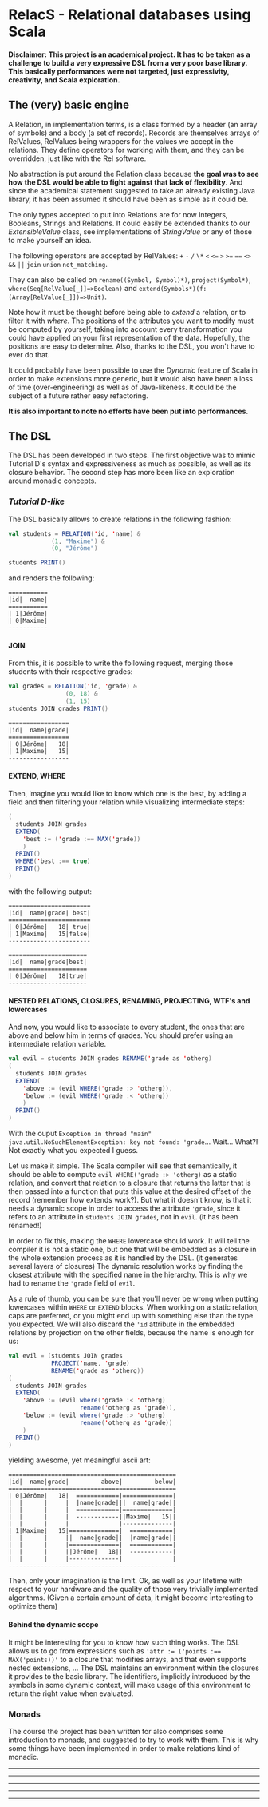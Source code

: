 # RelacS - Relational databases using Scala

#### Disclaimer: This project is an academical project. It has to be taken as a challenge to build a very expressive DSL from a very poor base library. This basically performances were not targeted, just expressivity, creativity, and Scala exploration.

## The (very) basic engine

A Relation, in implementation terms, is a class formed by a header (an array of symbols) and a body (a set of records). Records are themselves arrays of RelValues, RelValues being wrappers for the values we accept in the relations. They define operators for working with them, and they can be overridden, just like with the Rel software.

No abstraction is put around the Relation class because **the goal was to see how the DSL would be able to fight against that lack of flexibility**. And since the academical statement suggested to take an already existing Java library, it has been assumed it should have been as simple as it could be.

The only types accepted to put into Relations are for now Integers, Booleans, Strings and Relations. It could easily be extended thanks to our *ExtensibleValue* class, see implementations of *StringValue* or any of those to make yourself an idea.

The following operators are accepted by RelValues: `+` `-` `/` `\*` `<` `<=` `>` `>=` `==` `<>` `&&` `||` `join` `union` `not_matching`.

They can also be called on `rename((Symbol, Symbol)*)`, `project(Symbol*)`, `where(Seq[RelValue[_]]=>Boolean)` and `extend(Symbols*)(f: (Array[RelValue[_]])=>Unit)`.

Note how it must be thought before being able to *extend* a relation, or to filter it with *where*. The positions of the attributes you want to modify must be computed by yourself, taking into account every transformation you could have applied on your first representation of the data. Hopefully, the positions are easy to determine. Also, thanks to the DSL, you won't have to ever do that.

It could probably have been possible to use the *Dynamic* feature of Scala in order to make extensions more generic, but it would also have been a loss of time (over-engineering) as well as of Java-likeness. It could be the subject of a future rather easy refactoring.

**It is also important to note no efforts have been put into performances.**

## The DSL

The DSL has been developed in two steps. The first objective was to mimic Tutorial D's syntax and expressiveness as much as possible, as well as its closure behavior. The second step has more been like an exploration around monadic concepts.

### *Tutorial D-like*

The DSL basically allows to create relations in the following fashion:


```scala
val students = RELATION('id, 'name) &
            (1, "Maxime") &
            (0, "Jérôme")

students PRINT()
```

and renders the following:
```
===========
|id|  name|
===========
| 1|Jérôme|
| 0|Maxime|
-----------
```

#### JOIN

From this, it is possible to write the following request, merging those students with their respective grades:

```scala
val grades = RELATION('id, 'grade) &
                (0, 18) &
                (1, 15)
students JOIN grades PRINT()
```

```
=================
|id|  name|grade|
=================
| 0|Jérôme|   18|
| 1|Maxime|   15|
-----------------
```

#### EXTEND, WHERE

Then, imagine you would like to know which one is the best, by adding a field and then filtering your relation while visualizing intermediate steps:
```scala
(
  students JOIN grades
  EXTEND(
    'best := ('grade :== MAX('grade))
    )
  PRINT()
  WHERE('best :== true)
  PRINT()
)
```
with the following output:
```
=======================
|id|  name|grade| best|
=======================
| 0|Jérôme|   18| true|
| 1|Maxime|   15|false|
-----------------------

======================
|id|  name|grade|best|
======================
| 0|Jérôme|   18|true|
----------------------
```

#### NESTED RELATIONS, CLOSURES, RENAMING, PROJECTING, WTF's and lowercases

And now, you would like to associate to every student, the ones that are above and below him in terms of grades. You should prefer using an intermediate relation variable.

```scala
val evil = students JOIN grades RENAME('grade as 'otherg)
(
  students JOIN grades
  EXTEND(
    'above := (evil WHERE('grade :> 'otherg)),
    'below := (evil WHERE('grade :< 'otherg))
    )
  PRINT()
)
```
With the ouput `Exception in thread "main" java.util.NoSuchElementException: key not found: 'grade`... Wait... What?! Not exactly what you expected I guess.

Let us make it simple. The Scala compiler will see that semantically, it should be able to compute `evil WHERE('grade :> 'otherg)` as a static relation, and convert that relation to a closure that returns the latter that is then passed into a function that puts this value at the desired offset of the record (remember how extends work?). But what it doesn't know, is that it needs a dynamic scope in order to access the attribute `'grade`, since it refers to an attribute in `students JOIN grades`, not in `evil`. (it has been renamed!)

In order to fix this, making the `WHERE` lowercase should work. It will tell the compiler it is not a static one, but one that will be embedded as a closure in the whole extension process as it is handled by the DSL. (it generates several layers of closures) The dynamic resolution works by finding the closest attribute with the specified name in the hierarchy. This is why we had to rename the `'grade` field of `evil`.

As a rule of thumb, you can be sure that you'll never be wrong when putting lowercases within `WHERE` or `EXTEND` blocks. When working on a static relation, caps are preferred, or you might end up with something else than the type you expected. We will also discard the `'id` attribute in the embedded relations by projection on the other fields, because the name is enough for us:

```scala
val evil = (students JOIN grades
            PROJECT('name, 'grade)
            RENAME('grade as 'otherg))
(
  students JOIN grades
  EXTEND(
    'above := (evil where('grade :< 'otherg)
                    rename('otherg as 'grade)),
    'below := (evil where('grade :> 'otherg)
                    rename('otherg as 'grade))
    )
  PRINT()
)
```
yielding awesome, yet meaningful ascii art:
```
===============================================
|id|  name|grade|         above|         below|
===============================================
| 0|Jérôme|   18|  ============|==============|
|  |      |     |  |name|grade|||  name|grade||
|  |      |     |  ============|==============|
|  |      |     |  ------------||Maxime|   15||
|  |      |     |              |--------------|
| 1|Maxime|   15|==============|  ============|
|  |      |     ||  name|grade||  |name|grade||
|  |      |     |==============|  ============|
|  |      |     ||Jérôme|   18||  ------------|
|  |      |     |--------------|              |
-----------------------------------------------
```

Then, only your imagination is the limit. Ok, as well as your lifetime with respect to your hardware and the quality of those very trivially implemented algorithms. (Given a certain amount of data, it might become interesting to optimize them)

#### Behind the dynamic scope

It might be interesting for you to know how such thing works. The DSL allows us to go from expressions such as `'attr := ('points :== MAX('points))'` to a closure that modifies arrays, and that even supports nested extensions, ... The DSL maintains an environment within the closures it provides to the basic library. The identifiers, implicitly introduced by the symbols in some dynamic context, will make usage of this environment to return the right value when evaluated.

### Monads

The course the project has been written for also comprises some introduction to monads, and suggested to try to work with them. This is why some things have been implemented in order to make relations kind of monadic.

<!--
TODO
-->

---

---

---

---

---
